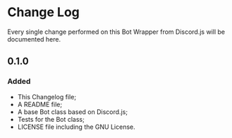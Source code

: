 # Change Log

Every single change performed on this Bot Wrapper from Discord.js will be documented here.

## 0.1.0
### Added
- This Changelog file;
- A README file;
- A base Bot class based on Discord.js;
- Tests for the Bot class;
- LICENSE file including the GNU License.
